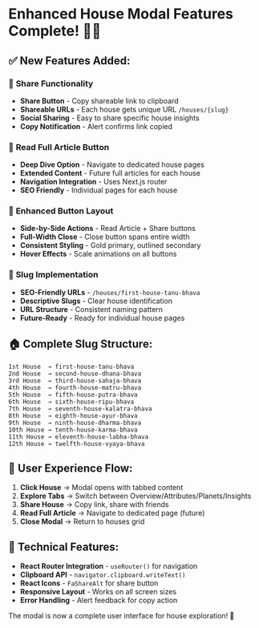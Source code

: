 # Enhanced House Modal Features Complete! 🚀✨

## ✅ **New Features Added:**

### 🔗 **Share Functionality**
- **Share Button** - Copy shareable link to clipboard
- **Shareable URLs** - Each house gets unique URL `/houses/{slug}`
- **Social Sharing** - Easy to share specific house insights
- **Copy Notification** - Alert confirms link copied

### 📖 **Read Full Article Button**
- **Deep Dive Option** - Navigate to dedicated house pages
- **Extended Content** - Future full articles for each house
- **Navigation Integration** - Uses Next.js router
- **SEO Friendly** - Individual pages for each house

### 🎨 **Enhanced Button Layout**
- **Side-by-Side Actions** - Read Article + Share buttons
- **Full-Width Close** - Close button spans entire width
- **Consistent Styling** - Gold primary, outlined secondary
- **Hover Effects** - Scale animations on all buttons

### 📍 **Slug Implementation**
- **SEO-Friendly URLs** - `/houses/first-house-tanu-bhava`
- **Descriptive Slugs** - Clear house identification
- **URL Structure** - Consistent naming pattern
- **Future-Ready** - Ready for individual house pages

## 🏠 **Complete Slug Structure:**

```
1st House  → first-house-tanu-bhava
2nd House  → second-house-dhana-bhava
3rd House  → third-house-sahaja-bhava
4th House  → fourth-house-matru-bhava
5th House  → fifth-house-putra-bhava
6th House  → sixth-house-ripu-bhava
7th House  → seventh-house-kalatra-bhava
8th House  → eighth-house-ayur-bhava
9th House  → ninth-house-dharma-bhava
10th House → tenth-house-karma-bhava
11th House → eleventh-house-labha-bhava
12th House → twelfth-house-vyaya-bhava
```

## 🎯 **User Experience Flow:**

1. **Click House** → Modal opens with tabbed content
2. **Explore Tabs** → Switch between Overview/Attributes/Planets/Insights
3. **Share House** → Copy link, share with friends
4. **Read Full Article** → Navigate to dedicated page (future)
5. **Close Modal** → Return to houses grid

## 🌟 **Technical Features:**

- **React Router Integration** - `useRouter()` for navigation
- **Clipboard API** - `navigator.clipboard.writeText()`
- **React Icons** - `FaShareAlt` for share button
- **Responsive Layout** - Works on all screen sizes
- **Error Handling** - Alert feedback for copy action

The modal is now a complete user interface for house exploration! 🌟